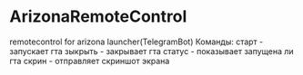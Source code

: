 # ArizonaRemoteControl
remotecontrol for arizona launcher(TelegramBot)
Команды:
старт - запускает гта
зыкрыть - закрывает гта
статус - показывает запущена ли гта
скрин - отправляет скриншот экрана
